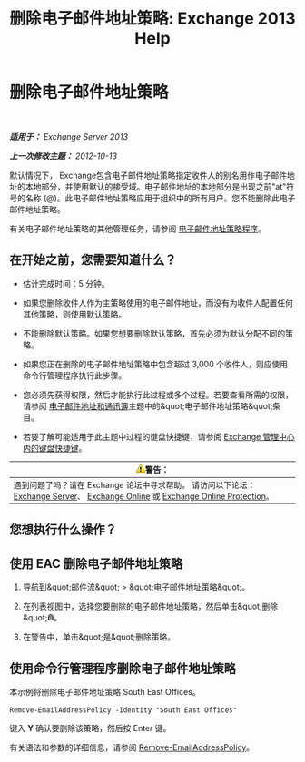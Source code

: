 ﻿---
title: '删除电子邮件地址策略: Exchange 2013 Help'
TOCTitle: 删除电子邮件地址策略
ms:assetid: f1d05223-7d41-406d-8fae-f4227be1c1c2
ms:mtpsurl: https://technet.microsoft.com/zh-cn/library/Bb125181(v=EXCHG.150)
ms:contentKeyID: 50491969
ms.date: 05/21/2018
mtps_version: v=EXCHG.150
ms.translationtype: MT
---

# 删除电子邮件地址策略

 

_**适用于：** Exchange Server 2013_

_**上一次修改主题：** 2012-10-13_

默认情况下， Exchange包含电子邮件地址策略指定收件人的别名用作电子邮件地址的本地部分，并使用默认的接受域。电子邮件地址的本地部分是出现之前"at"符号的名称 (@)。此电子邮件地址策略应用于组织中的所有用户。您不能删除此电子邮件地址策略。

有关电子邮件地址策略的其他管理任务，请参阅 [电子邮件地址策略程序](email-address-policy-procedures-exchange-2013-help.md)。

## 在开始之前，您需要知道什么？

  - 估计完成时间：5 分钟。

  - 如果您删除收件人作为主策略使用的电子邮件地址，而没有为收件人配置任何其他策略，则使用默认策略。

  - 不能删除默认策略。如果您想要删除默认策略，首先必须为默认分配不同的策略。

  - 如果您正在删除的电子邮件地址策略中包含超过 3,000 个收件人，则应使用命令行管理程序执行此步骤。

  - 您必须先获得权限，然后才能执行此过程或多个过程。若要查看所需的权限，请参阅 [电子邮件地址和通讯簿](email-addresses-and-address-books-exchange-2013-help.md)主题中的\&quot;电子邮件地址策略\&quot;条目。

  - 若要了解可能适用于此主题中过程的键盘快捷键，请参阅 [Exchange 管理中心内的键盘快捷键](keyboard-shortcuts-in-the-exchange-admin-center-exchange-online-protection-help.md)。

<table>
<thead>
<tr class="header">
<th><img src="images/JJ898581.warning(EXCHG.150).gif" title="警告" alt="警告" />警告：</th>
</tr>
</thead>
<tbody>
<tr class="odd">
<td>遇到问题了吗？请在 Exchange 论坛中寻求帮助。 请访问以下论坛：<a href="https://go.microsoft.com/fwlink/p/?linkid=60612">Exchange Server</a>、 <a href="https://go.microsoft.com/fwlink/p/?linkid=267542">Exchange Online</a> 或 <a href="https://go.microsoft.com/fwlink/p/?linkid=285351">Exchange Online Protection</a>。</td>
</tr>
</tbody>
</table>


## 您想执行什么操作？

## 使用 EAC 删除电子邮件地址策略

1.  导航到\&quot;邮件流\&quot; \> \&quot;电子邮件地址策略\&quot;。

2.  在列表视图中，选择您要删除的电子邮件地址策略，然后单击\&quot;删除\&quot;![删除图标](images/JJ657511.14f639f6-61e8-4418-bbfb-0db14de9d2f5(EXCHG.150).gif "删除图标")。

3.  在警告中，单击\&quot;是\&quot;删除策略。

## 使用命令行管理程序删除电子邮件地址策略

本示例将删除电子邮件地址策略 South East Offices。

    Remove-EmailAddressPolicy -Identity "South East Offices"

键入 **Y** 确认要删除该策略，然后按 Enter 键。

有关语法和参数的详细信息，请参阅 [Remove-EmailAddressPolicy](https://technet.microsoft.com/zh-cn/library/bb124504\(v=exchg.150\))。

